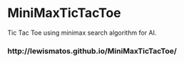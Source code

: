 # MiniMaxTicTacToe
Tic Tac Toe using minimax search algorithm for AI.

<h3>http://lewismatos.github.io/MiniMaxTicTacToe/</h3>
